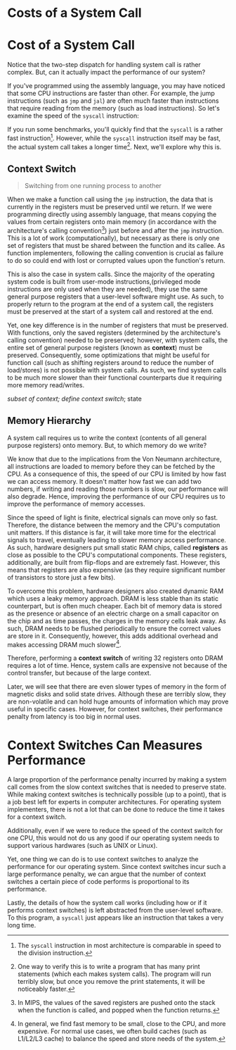 # Costs of a System Call

# Cost of a System Call
Notice that the two-step dispatch for handling system call is rather complex. But, can it actually impact the performance of our system? 

If you've programmed using the assembly language, you may have noticed that some CPU instructions are faster than other. For example, the jump instructions (such as `jmp` and `jal`) are often much faster than instructions that require reading from the memory (such as load instructions). So let's examine the speed of the `syscall` instruction:

If you run some benchmarks, you'll quickly find that the `syscall` is a rather fast instruction[^syscall-speed]. However, while the `syscall` instruction itself may be fast, the actual system call takes a longer time[^verify-syscall-slow]. Next, we'll explore why this is.

[^syscall-speed]: The `syscall` instruction in most architecture is comparable in speed to the division instruction.
[^verify-syscall-slow]: One way to verify this is to write a program that has many print statements (which each makes system calls). The program will run terribly slow, but once you remove the print statements, it will be noticeably faster.

## Context Switch
> Switching from one running process to another

When we make a function call using the `jmp` instruction, the data that is currently in the registers must be preserved until we return. If we were programming directly using assembly language, that means copying the values from certain registers onto main memory (in accordance with the architecture's calling convention[^mips-calling-convention]) just before and after the `jmp` instruction. This is a lot of work (computationally), but necessary as there is only one set of registers that must be shared between the function and its callee. As function implementers, following the calling convention is crucial as failure to do so could end with lost or corrupted values upon the function's return. 

[^mips-calling-convention]: In MIPS, the values of the saved registers are pushed onto the stack when the function is called, and popped when the function returns.

This is also the case in system calls. Since the majority of the operating system code is built from user-mode instructions,(privileged mode instructions are only used when they are needed), they use the same general purpose registers that a user-level software might use. As such, to properly return to the program at the end of a system call, the registers must be preserved at the start of a system call and restored at the end.

Yet, one key difference is in the number of registers that must be preserved. With functions, only the saved registers (determined by the architecture's calling convention) needed to be preserved; however, with system calls, the entire set of general purpose registers (known as **context**) must be preserved. Consequently, some optimizations that might be useful for function call (such as shifting registers around to reduce the number of load/stores) is not possible with system calls. As such, we find system calls to be much more slower than their functional counterparts due it requiring more memory read/writes.

*subset of context; define context switch*; state

## Memory Hierarchy
A system call requires us to write the context (contents of all general purpose registers) onto memory. But, to which memory do we write?

We know that due to the implications from the Von Neumann architecture, all instructions are loaded to memory before they can be fetched by the CPU. As a consequence of this, the speed of our CPU is limited by how fast we can access memory. It doesn't matter how fast we can add two numbers, if writing and reading those numbers is slow, our performance will also degrade. Hence, improving the performance of our CPU requires us to improve the performance of memory accesses.

Since the speed of light is finite, electrical signals can move only so fast. Therefore, the distance between the memory and the CPU's computation unit matters. If this distance is far, it will take more time for the electrical signals to travel, eventually leading to slower memory access performance. As such, hardware designers put small static RAM chips, called **registers** as close as possible to the CPU's computational components. These registers, additionally, are built from flip-flops and are extremely fast. However, this means that registers are also expensive (as they require significant number of transistors to store just a few bits).

To overcome this problem, hardware designers also created dynamic RAM which uses a leaky memory approach. DRAM is less stable than its static counterpart, but is often much cheaper. Each bit of memory data is stored as the presence or absence of an electric charge on a small capacitor on the chip and as time passes, the charges in the memory cells leak away. As such, DRAM needs to be flushed periodically to ensure the correct values are store in it. Consequently, however, this adds additional overhead and makes accessing DRAM much slower[^cache]. 

[^cache]: In general, we find fast memory to be small, close to the CPU, and more expensive. For normal use cases, we often build caches (such as L1/L2/L3 cache) to balance the speed and store needs of the system.

Therefore, performing a **context switch** of writing 32 registers onto DRAM requires a lot of time. Hence, system calls are expensive not because of the control transfer, but because of the large context. 

Later, we will see that there are even slower types of memory in the form of magnetic disks and solid state drives. Although these are terribly slow, they are non-volatile and can hold huge amounts of information which may prove useful in specific cases. However, for context switches, their performance penalty from latency is too big in normal uses.

# Context Switches Can Measures Performance
A large proportion of the performance penalty incurred by making a system call comes from the slow context switches that is needed to preserve state. While making context switches is technically possible (up to a point), that is a job best left for experts in computer architectures. For operating system implementers, there is not a lot that can be done to reduce the time it takes for a context switch.

Additionally, even if we were to reduce the speed of the context switch for one CPU, this would not do us any good if our operating system needs to support various hardwares (such as UNIX or Linux).

Yet, one thing we can do is to use context switches to analyze the performance for our operating system. Since context switches incur such a large performance penalty, we can argue that the number of context switches a certain piece of code performs is proportional to its performance.

Lastly, the details of how the system call works (including how or if it performs context switches) is left abstracted from the user-level software. To this program, a `syscall` just appears like an instruction that takes a very long time.

